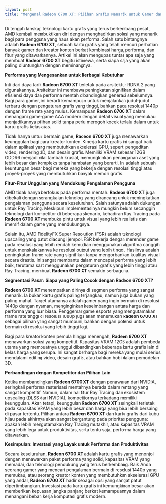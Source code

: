 ```yaml
---
layout: post
title: "Mengenal Radeon 6700 XT: Pilihan Grafis Menarik untuk Gamer dan Kreator"
---
```


Di tengah lanskap teknologi kartu grafis yang terus berkembang pesat, AMD kembali membuktikan diri dengan menghadirkan solusi yang menarik bagi para pengguna yang haus akan performa. Salah satu bintangnya adalah **Radeon 6700 XT**, sebuah kartu grafis yang telah mencuri perhatian banyak gamer dan kreator konten berkat kombinasi harga, performa, dan fitur yang ditawarkannya. Artikel ini akan mengupas tuntas apa saja yang membuat **Radeon 6700 XT** begitu istimewa, serta siapa saja yang akan paling diuntungkan dengan meminangnya.

**Performa yang Mengesankan untuk Berbagai Kebutuhan**

Inti dari daya tarik **Radeon 6700 XT** terletak pada arsitektur RDNA 2 yang digunakannya. Arsitektur ini membawa peningkatan signifikan dalam efisiensi daya dan performa mentah dibandingkan generasi sebelumnya. Bagi para gamer, ini berarti kemampuan untuk menjalankan judul-judul terbaru dengan pengaturan grafis yang tinggi, bahkan pada resolusi 1440p dengan frame rate yang mulus. Kemampuan **Radeon 6700 XT** dalam menangani game-game AAA modern dengan detail visual yang memukau menjadikannya pilihan solid tanpa perlu merogoh kocek terlalu dalam untuk kartu grafis kelas atas.

Tidak hanya untuk bermain game, **Radeon 6700 XT** juga menawarkan keunggulan bagi para kreator konten. Kinerja kartu grafis ini sangat baik dalam aplikasi yang membutuhkan akselerasi GPU, seperti pengeditan video, rendering 3D, dan desain grafis. Memiliki VRAM sebesar 12GB GDDR6 menjadi nilai tambah krusial, memungkinkan penanganan aset yang lebih besar dan kompleks tanpa hambatan yang berarti. Ini adalah sebuah keuntungan besar bagi mereka yang bekerja dengan resolusi tinggi atau proyek-proyek yang membutuhkan banyak memori grafis.

**Fitur-Fitur Unggulan yang Mendukung Pengalaman Pengguna**

AMD tidak hanya berfokus pada performa mentah. **Radeon 6700 XT** juga dibekali dengan serangkaian teknologi yang dirancang untuk meningkatkan pengalaman pengguna secara keseluruhan. Salah satunya adalah dukungan untuk Ray Tracing. Meskipun implementasinya mungkin belum secanggih teknologi dari kompetitor di beberapa skenario, kehadiran Ray Tracing pada **Radeon 6700 XT** membuka pintu untuk visual yang lebih realistis dan imersif dalam game yang mendukungnya.

Selain itu, AMD FidelityFX Super Resolution (FSR) adalah teknologi upscaling yang patut diacungi jempol. FSR bekerja dengan merender game pada resolusi yang lebih rendah kemudian menggunakan algoritma canggih untuk menskalakannya ke resolusi output yang lebih tinggi. Hasilnya adalah peningkatan frame rate yang signifikan tanpa mengorbankan kualitas visual secara drastis. Ini sangat membantu dalam mencapai performa yang lebih baik, terutama saat menggunakan pengaturan grafis yang lebih tinggi atau Ray Tracing, membuat **Radeon 6700 XT** semakin serbaguna.

**Segmentasi Pasar: Siapa yang Paling Cocok dengan Radeon 6700 XT?**

**Radeon 6700 XT** menempatkan dirinya di segmen performa yang sangat menarik. Ia bukan kartu grafis paling terjangkau, namun juga bukan yang paling mahal. Target utamanya adalah gamer yang ingin bermain di resolusi 1440p dengan nyaman, menginginkan keseimbangan antara harga dan performa yang luar biasa. Penggemar game esports yang mengutamakan frame rate tinggi di resolusi 1080p juga akan menemukan **Radeon 6700 XT** sebagai pilihan yang sangat mumpuni, bahkan dengan potensi untuk bermain di resolusi yang lebih tinggi lagi.

Bagi para kreator konten pemula hingga menengah, **Radeon 6700 XT** menawarkan solusi yang kompetitif. Kapasitas VRAM 12GB adalah pembeda utama yang membuatnya unggul dibandingkan beberapa kartu grafis lain di kelas harga yang serupa. Ini sangat berharga bagi mereka yang mulai serius mendalami editing video, desain grafis, atau bahkan hobi dalam pemodelan 3D.

**Perbandingan dengan Kompetitor dan Pilihan Lain**

Ketika membandingkan **Radeon 6700 XT** dengan penawaran dari NVIDIA, seringkali performa rasterisasi mentahnya berada dalam rentang yang sangat kompetitif. Namun, dalam hal fitur Ray Tracing dan ekosistem upscaling (DLSS dari NVIDIA), kompetitornya terkadang memiliki keunggulan. Akan tetapi, keunggulan **Radeon 6700 XT** seringkali terletak pada kapasitas VRAM yang lebih besar dan harga yang bisa lebih bersaing di pasar tertentu. Pilihan antara **Radeon 6700 XT** dan kartu grafis dari kubu hijau pada akhirnya akan sangat bergantung pada prioritas pengguna: apakah lebih mengutamakan Ray Tracing mutakhir, atau kapasitas VRAM yang lebih lega untuk produktivitas, serta tentu saja, performa harga yang ditawarkan.

**Kesimpulan: Investasi yang Layak untuk Performa dan Produktivitas**

Secara keseluruhan, **Radeon 6700 XT** adalah kartu grafis yang menonjol dengan menawarkan paket performa yang solid, kapasitas VRAM yang memadai, dan teknologi pendukung yang terus berkembang. Baik Anda seorang gamer yang mencari pengalaman bermain di resolusi 1440p yang memukau, atau seorang kreator konten yang membutuhkan akselerasi GPU yang andal, **Radeon 6700 XT** hadir sebagai opsi yang sangat patut dipertimbangkan. Investasi pada kartu grafis ini kemungkinan besar akan memberikan kepuasan jangka panjang berkat kemampuannya dalam menangani beban kerja komputasi grafis modern.
